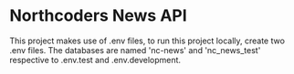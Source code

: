 # Northcoders News API

This project makes use of .env files, to run this project locally, create two .env files. The databases are named 'nc-news' and 'nc_news_test' respective to .env.test and .env.development.
